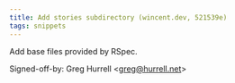 ```yaml
---
title: Add stories subdirectory (wincent.dev, 521539e)
tags: snippets
---
```


Add base files provided by RSpec.

Signed-off-by: Greg Hurrell &lt;greg@hurrell.net&gt;
